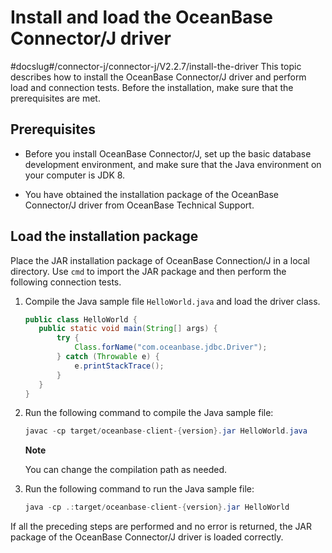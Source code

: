 Install and load the OceanBase Connector/J driver 
======================================================================
#docslug#/connector-j/connector-j/V2.2.7/install-the-driver
This topic describes how to install the OceanBase Connector/J driver and perform load and connection tests. Before the installation, make sure that the prerequisites are met. 

Prerequisites 
-------------------------------

* Before you install OceanBase Connector/J, set up the basic database development environment, and make sure that the Java environment on your computer is JDK 8.

  

* You have obtained the installation package of the OceanBase Connector/J driver from OceanBase Technical Support.

  




Load the installation package 
-----------------------------------------------

Place the JAR installation package of OceanBase Connection/J in a local directory. Use `cmd` to import the JAR package and then perform the following connection tests. 

1. Compile the Java sample file `HelloWorld.java` and load the driver class. 

   ```java
   public class HelloWorld {
      public static void main(String[] args) {
          try {
              Class.forName("com.oceanbase.jdbc.Driver");
          } catch (Throwable e) {
              e.printStackTrace();
          }
      }
   }
   ```

   

2. Run the following command to compile the Java sample file:

   ```java
   javac -cp target/oceanbase-client-{version}.jar HelloWorld.java
   ```

   
   **Note**

   

   You can change the compilation path as needed.
   

3. Run the following command to run the Java sample file:

   ```java
   java -cp .:target/oceanbase-client-{version}.jar HelloWorld
   ```

   




If all the preceding steps are performed and no error is returned, the JAR package of the OceanBase Connector/J driver is loaded correctly.
